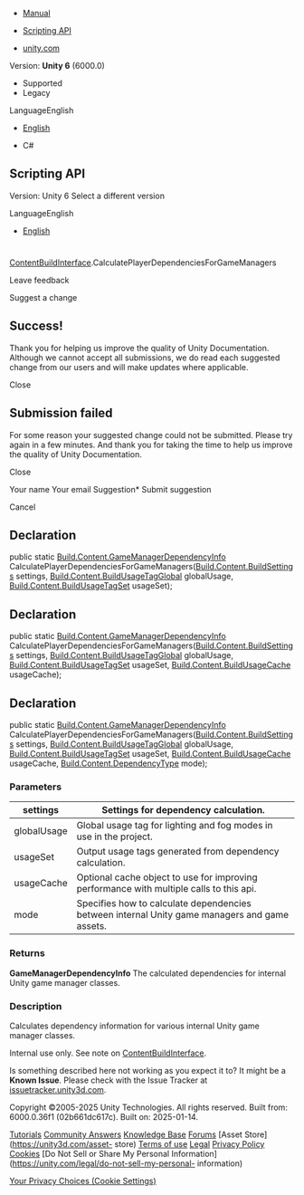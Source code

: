 [ ]()

  * [Manual](../Manual/index.html)
  * [Scripting API](../ScriptReference/index.html)

  * [unity.com](https://unity.com/)

Version: **Unity 6** (6000.0)

  * Supported
  * Legacy

LanguageEnglish

  * [English]()

  * C#

[ ](https://docs.unity3d.com)

## Scripting API

Version: Unity 6 Select a different version

LanguageEnglish

  * [English]()

#
[ContentBuildInterface](Build.Content.ContentBuildInterface.html).CalculatePlayerDependenciesForGameManagers

Leave feedback

Suggest a change

## Success!

Thank you for helping us improve the quality of Unity Documentation. Although
we cannot accept all submissions, we do read each suggested change from our
users and will make updates where applicable.

Close

## Submission failed

For some reason your suggested change could not be submitted. Please <a>try
again</a> in a few minutes. And thank you for taking the time to help us
improve the quality of Unity Documentation.

Close

Your name Your email Suggestion* Submit suggestion

Cancel

[ ]()

## Declaration

public static
[Build.Content.GameManagerDependencyInfo](Build.Content.GameManagerDependencyInfo.html)
CalculatePlayerDependenciesForGameManagers([Build.Content.BuildSettings](Build.Content.BuildSettings.html)
settings,
[Build.Content.BuildUsageTagGlobal](Build.Content.BuildUsageTagGlobal.html)
globalUsage,
[Build.Content.BuildUsageTagSet](Build.Content.BuildUsageTagSet.html)
usageSet);

## Declaration

public static
[Build.Content.GameManagerDependencyInfo](Build.Content.GameManagerDependencyInfo.html)
CalculatePlayerDependenciesForGameManagers([Build.Content.BuildSettings](Build.Content.BuildSettings.html)
settings,
[Build.Content.BuildUsageTagGlobal](Build.Content.BuildUsageTagGlobal.html)
globalUsage,
[Build.Content.BuildUsageTagSet](Build.Content.BuildUsageTagSet.html)
usageSet, [Build.Content.BuildUsageCache](Build.Content.BuildUsageCache.html)
usageCache);

## Declaration

public static
[Build.Content.GameManagerDependencyInfo](Build.Content.GameManagerDependencyInfo.html)
CalculatePlayerDependenciesForGameManagers([Build.Content.BuildSettings](Build.Content.BuildSettings.html)
settings,
[Build.Content.BuildUsageTagGlobal](Build.Content.BuildUsageTagGlobal.html)
globalUsage,
[Build.Content.BuildUsageTagSet](Build.Content.BuildUsageTagSet.html)
usageSet, [Build.Content.BuildUsageCache](Build.Content.BuildUsageCache.html)
usageCache, [Build.Content.DependencyType](Build.Content.DependencyType.html)
mode);

### Parameters

settings | Settings for dependency calculation.  
---|---  
globalUsage | Global usage tag for lighting and fog modes in use in the project.  
usageSet | Output usage tags generated from dependency calculation.  
usageCache | Optional cache object to use for improving performance with multiple calls to this api.  
mode | Specifies how to calculate dependencies between internal Unity game managers and game assets.  
  
### Returns

**GameManagerDependencyInfo** The calculated dependencies for internal Unity
game manager classes.

### Description

Calculates dependency information for various internal Unity game manager
classes.

Internal use only. See note on
[ContentBuildInterface](Build.Content.ContentBuildInterface.html).

Is something described here not working as you expect it to? It might be a
**Known Issue**. Please check with the Issue Tracker at
[issuetracker.unity3d.com](https://issuetracker.unity3d.com).

Copyright ©2005-2025 Unity Technologies. All rights reserved. Built from:
6000.0.36f1 (02b661dc617c). Built on: 2025-01-14.

[Tutorials](https://unity3d.com/learn) [Community
Answers](https://answers.unity3d.com) [Knowledge
Base](https://support.unity3d.com/hc/en-us)
[Forums](https://forum.unity3d.com) [Asset Store](https://unity3d.com/asset-
store) [Terms of use](https://docs.unity3d.com/Manual/TermsOfUse.html)
[Legal](https://unity.com/legal) [Privacy
Policy](https://unity.com/legal/privacy-policy)
[Cookies](https://unity.com/legal/cookie-policy) [Do Not Sell or Share My
Personal Information](https://unity.com/legal/do-not-sell-my-personal-
information)

[Your Privacy Choices (Cookie Settings)](javascript:void\(0\);)

